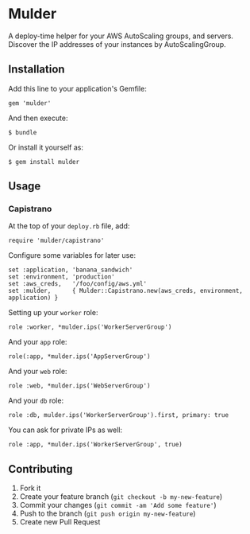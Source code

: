 # Mulder

A deploy-time helper for your AWS AutoScaling groups, and servers. Discover the IP addresses of your instances by AutoScalingGroup.

## Installation

Add this line to your application's Gemfile:

    gem 'mulder'

And then execute:

    $ bundle

Or install it yourself as:

    $ gem install mulder

## Usage

### Capistrano

At the top of your `deploy.rb` file, add:

    require 'mulder/capistrano'

Configure some variables for later use:

    set :application, 'banana_sandwich'
    set :environment, 'production'
    set :aws_creds,   '/foo/config/aws.yml'
    set :mulder,      { Mulder::Capistrano.new(aws_creds, environment, application) }

Setting up your `worker` role:

    role :worker, *mulder.ips('WorkerServerGroup')

And your `app` role:

    role(:app, *mulder.ips('AppServerGroup')

And your `web` role:

    role :web, *mulder.ips('WebServerGroup')

And your `db` role:

    role :db, mulder.ips('WorkerServerGroup').first, primary: true

You can ask for private IPs as well:

    role :app, *mulder.ips('WorkerServerGroup', true)

## Contributing

1. Fork it
2. Create your feature branch (`git checkout -b my-new-feature`)
3. Commit your changes (`git commit -am 'Add some feature'`)
4. Push to the branch (`git push origin my-new-feature`)
5. Create new Pull Request
